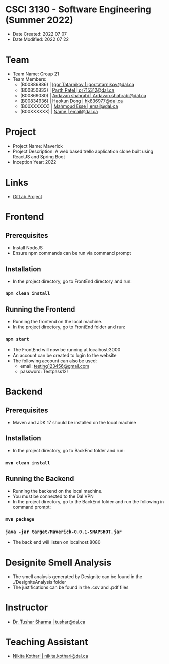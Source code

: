 # CSCI 3130 - Software Engineering (Summer 2022)

- Date Created: 2022 07 07
- Date Modified: 2022 07 22

# Team

- Team Name: Group 21
- Team Members:
  - (B00886886) | [Igor Tatarnikov | igor.tatarnikov@dal.ca](mailto:igor.tatarnikov@dal.ca)
  - (B00850833) | [Parth Patel | pr715312@dal.ca](mailto:pr715312@dal.ca)
  - (B00869080) | [Ardavan shahrabi | Ardavan.shahrabi@dal.ca](Ardavan.shahrabi@dal.ca)
  - (B00834936) | [Haokun Dong | hk836977@dal.ca](hk836977@dal.ca)
  - (B00XXXXXX) | [Mahmoud Esse | email@dal.ca](email@dal.ca)
  - (B00XXXXXX) | [Name | email@dal.ca](email@dal.ca)

# Project

- Project Name: Maverick
- Project Description: A web based trello application clone built using ReactJS and Spring Boot
- Inception Year: 2022

# Links

- [GitLab Project](https://git.cs.dal.ca/courses/2022-summer/csci-3130/projects/group21)

# Frontend

## Prerequisites

- Install NodeJS
- Ensure npm commands can be run via command prompt

## Installation

- In the project directory, go to FrontEnd directory and run:

### `npm clean install`

## Running the Frontend

- Running the frontend on the local machine.
- In the project directory, go to FrontEnd folder and run:

### `npm start`

- The FrontEnd will now be running at localhost:3000
- An account can be created to login to the website
- The following account can also be used:
	- email: testing123456@gmail.com
	- password: Testpass12!

# Backend

## Prerequisites

- Maven and JDK 17 should be installed on the local machine

## Installation

- In the project directory, go to BackEnd folder and run:

### `mvn clean install`

## Running the Backend

- Running the backend on the local machine.
- You must be connected to the Dal VPN
- In the project directory, go to the BackEnd folder and run the following in command prompt:

### `mvn package`
### `java -jar target/Maverick-0.0.1-SNAPSHOT.jar`

- The back end will listen on localhost:8080

# Designite Smell Analysis

- The smell analysis generated by Designite can be found in the ./DesigniteAnalysis folder
- The justifications can be found in the .csv and .pdf files

# Instructor

- [Dr. Tushar Sharma | tushar@dal.ca](mailto:tushar@dal.ca)

# Teaching Assistant

- [Nikita Kothari | nikita.kothari@dal.ca](mailto:nikita.kothari@dal.ca)
